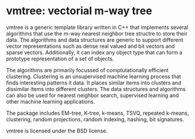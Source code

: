 vmtree: vectorial m-way tree
============================

vmtree is a generic template library written in C++ that implements several
algorithms that use the m-way nearest neighbor tree structre to store their
data. The algorithms and data structures are generic to support different
vector representations such as dense real valued and bit vectors and sparse
vectors. Additionally, it can index any object type that can form a prototype
representation of a set of objects.

The algorithms are primarily focussed of comptutationally efficient clustering.
Clustering is an unsupervised machine learning process that finds interesting
patterns it data. It places similar items into clusters and dissimilar items
into different clusters. The data structures and algorithms can also be used
for nearest neighbor search, supervised learning and other machine learning
applications.

The package includes EM-tree, K-tree, k-means, TSVQ, repeated k-means,
clustering, random projections, random indexing, hashing, bit signatures.

vmtree is licensed under the BSD license.
